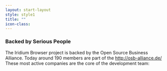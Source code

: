 ```yaml
---
layout: start-layout
style: style1
title: ""
icon-class:
---
```


### Backed by Serious People #

The Iridium Browser project is backed by the Open Source Business Alliance. Today around 190 members are part of the http://osb-alliance.de/
These most active companies are the core of the development team:
